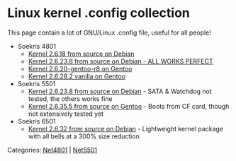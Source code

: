 # Linux kernel .config collection

This page contain a lot of GNU/Linux .config file, useful for all people!

* Soekris 4801
	+ [Kernel 2.6.18 from source on Debian](Kernel_2.6.18_from_source_on_Debian.md "Kernel 2.6.18 from source on Debian")
	+ [Kernel 2.6.23.8 from source on Debian - ALL WORKS PERFECT](Kernel_2.6.23.8_from_source_on_Debian_-_ALL_WORKS_PERFECT.md "Kernel 2.6.23.8 from source on Debian - ALL WORKS PERFECT")
	+ [Kernel 2.6.20-gentoo-r8 on Gentoo](Kernel_2.6.20-gentoo-r8_on_Gentoo.md "Kernel 2.6.20-gentoo-r8 on Gentoo")
	+ [Kernel 2.6.28.2 vanilla on Gentoo](Kernel_2.6.28.2_vanilla_on_Gentoo.md "Kernel 2.6.28.2 vanilla on Gentoo")
* Soekris 5501
	+ [Kernel 2.6.23.8 from source on Debian](Kernel_2.6.23.8_from_source_on_Debian.md "Kernel 2.6.23.8 from source on Debian") - SATA & Watchdog not tested, the others works fine
	+ [Kernel 2.6.35.5 from source on Gentoo](Kernel_2.6.35.5_from_source_on_Gentoo.md "Kernel 2.6.35.5 from source on Gentoo") - Boots from CF card, though not extensively tested yet
* Soekris 6501
	+ [Kernel 2.6.32 from source on Debian](Kernel_2.6.32_from_source_on_Debian.md "Kernel 2.6.32 from source on Debian") - Lightweight kernel package with all bells at a 300% size reduction

Categories: [Net4801](Category_Net4801.md "Category_Net4801") | [Net5501](Category_Net5501.md "Category_Net5501")
